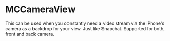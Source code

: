# MCCameraView
This can be used when you constantly need a video stream via the iPhone's camera as a backdrop for your view.
Just like Snapchat.
Supported for both, front and back camera.